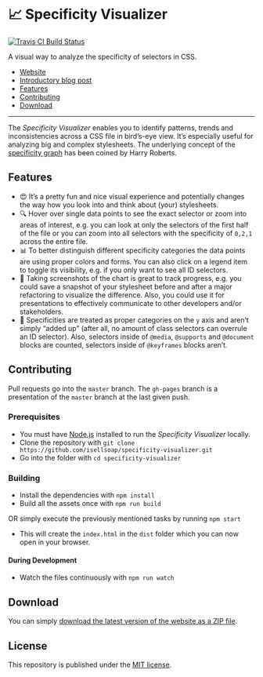 # 📈 Specificity Visualizer

[![Travis CI Build Status](https://travis-ci.org/isellsoap/specificity-visualizer.svg?branch=master)](https://travis-ci.org/isellsoap/specificity-visualizer)

A visual way to analyze the specificity of selectors in CSS.

- [Website](https://isellsoap.github.io/specificity-visualizer/)
- [Introductory blog post](https://francescoschwarz.de/en/blog/introducing-the-specificity-visualizer/)
- [Features](#features)
- [Contributing](#contributing)
- [Download](#download)

---

The *Specificity Visualizer* enables you to identify patterns, trends and inconsistencies across a CSS file in bird’s-eye view. It’s especially useful for analyzing big and complex stylesheets. The underlying concept of the [specificity graph](https://csswizardry.com/2014/10/the-specificity-graph/) has been coined by Harry Roberts.

## Features

- 😍 It’s a pretty fun and nice visual experience and potentially changes the way how you look into and think about (your) stylesheets.
- 🔍 Hover over single data points to see the exact selector or zoom into areas of interest, e.g. you can look at only the selectors of the first half of the file or you can zoom into all selectors with the specificity of `0,2,1` across the entire file.
- 📊 To better distinguish different specificity categories the data points are using proper colors and forms. You can also click on a legend item to toggle its visibility, e.g. if you only want to see all ID selectors.
- 📸️ Taking screenshots of the chart is great to track progress, e.g. you could save a snapshot of your stylesheet before and after a major refactoring to visualize the difference. Also, you could use it for presentations to effectively communicate to other developers and/or stakeholders.
- 📏 Specificities are treated as proper categories on the `y` axis and aren’t simply “added up” (after all, no amount of class selectors can overrule an ID selector). Also, selectors inside of `@media`, `@supports` and `@document` blocks are counted, selectors inside of `@keyframes` blocks aren’t.

## Contributing

Pull requests go into the `master` branch. The `gh-pages` branch is a presentation of the `master` branch at the last given push.

### Prerequisites

- You must have [Node.js](https://nodejs.org/) installed to run the *Specificity Visualizer* locally.
- Clone the repository with
`git clone https://github.com/isellsoap/specificity-visualizer.git`
- Go into the folder with
`cd specificity-visualizer`

### Building

- Install the dependencies with
`npm install`
- Build all the assets once with
`npm run build`

OR simply execute the previously mentioned tasks by running
`npm start`

- This will create the `index.html` in the `dist` folder which you can now open in your browser.

#### During Development

- Watch the files continuously with
`npm run watch`

## Download

You can simply [download the latest version of the website as a ZIP file](https://github.com/isellsoap/specificity-visualizer/archive/gh-pages.zip).

## License

This repository is published under the [MIT license](https://github.com/isellsoap/specificity-visualizer/LICENSE.md).
